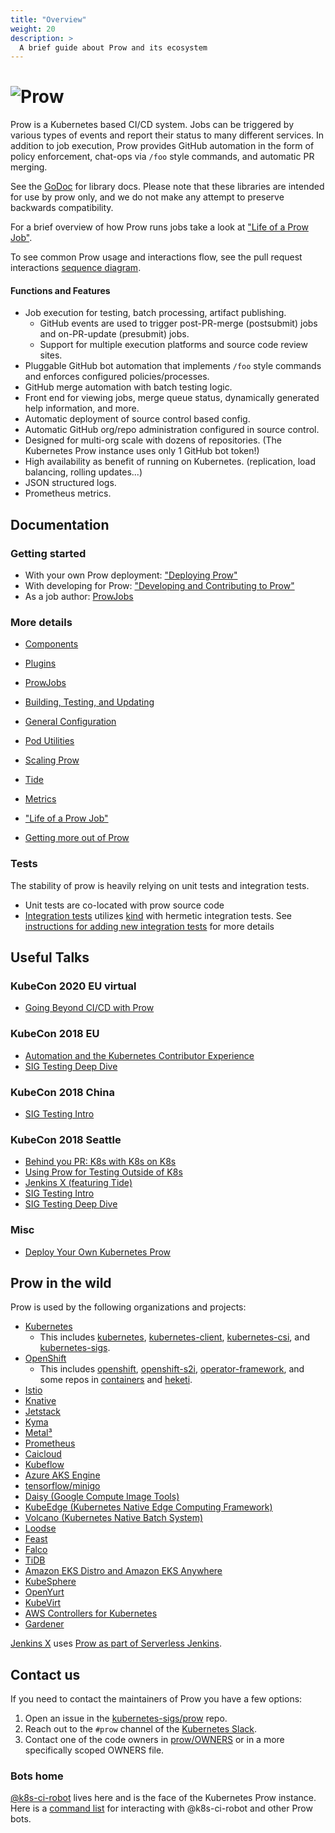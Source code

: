 ```yaml
---
title: "Overview"
weight: 20
description: >
  A brief guide about Prow and its ecosystem
---
```


# ![Prow](/images/logo_horizontal_solid.png)

Prow is a Kubernetes based CI/CD system. Jobs can be triggered by various types of events and report their status to many different services. In addition to job execution, Prow provides GitHub automation in the form of policy enforcement, chat-ops via `/foo` style commands, and automatic PR merging.

See the [GoDoc](https://pkg.go.dev/sigs.k8s.io/prow/pkg) for library docs.
Please note that these libraries are intended for use by prow only, and we do
not make any attempt to preserve backwards compatibility.

For a brief overview of how Prow runs jobs take a look at ["Life of a Prow Job"](/docs/life-of-a-prow-job/).

To see common Prow usage and interactions flow, see the pull request interactions [sequence diagram](/images/pr-interactions-sequence.svg).

#### Functions and Features

* Job execution for testing, batch processing, artifact publishing.
  * GitHub events are used to trigger post-PR-merge (postsubmit) jobs and on-PR-update (presubmit) jobs.
  * Support for multiple execution platforms and source code review sites.
* Pluggable GitHub bot automation that implements `/foo` style commands and enforces configured policies/processes.
* GitHub merge automation with batch testing logic.
* Front end for viewing jobs, merge queue status, dynamically generated help information, and more.
* Automatic deployment of source control based config.
* Automatic GitHub org/repo administration configured in source control.
* Designed for multi-org scale with dozens of repositories. (The Kubernetes Prow instance uses only 1 GitHub bot token!)
* High availability as benefit of running on Kubernetes. (replication, load balancing, rolling updates...)
* JSON structured logs.
* Prometheus metrics.

## Documentation

### Getting started

* With your own Prow deployment: ["Deploying Prow"](/docs/getting-started-deploy/)
* With developing for Prow: ["Developing and Contributing to Prow"](/docs/getting-started-develop/)
* As a job author: [ProwJobs](/docs/jobs/)

### More details

* [Components](/docs/components/)

* [Plugins](/docs/components/plugins/)
* [ProwJobs](/docs/jobs/)
* [Building, Testing, and Updating](/docs/build-test-update/)
* [General Configuration](/docs/config/)
* [Pod Utilities](/docs/components/pod-utilities/)
* [Scaling Prow](/docs/scaling/)
* [Tide](/docs/components/core/tide/)
* [Metrics](/docs/metrics/)
* ["Life of a Prow Job"](/docs/life-of-a-prow-job/)
* [Getting more out of Prow](/docs/more-prow/)

### Tests

The stability of prow is heavily relying on unit tests and integration tests.

* Unit tests are co-located with prow source code
* [Integration tests](/docs/test/integration/) utilizes [kind](https://kind.sigs.k8s.io/) with hermetic integration tests. See [instructions for adding new integration tests](/docs/test/integration/#adding-new-integration-tests) for more details

## Useful Talks

### KubeCon 2020 EU virtual

* [Going Beyond CI/CD with Prow](https://youtu.be/qQvoImxHydk)

### KubeCon 2018 EU

* [Automation and the Kubernetes Contributor Experience](https://www.youtube.com/watch?v=BsIC7gPkH5M)
* [SIG Testing Deep Dive](https://www.youtube.com/watch?v=M32NIHRKaOI)

### KubeCon 2018 China

* [SIG Testing Intro](https://youtu.be/WFvC_VdkDFk)

### KubeCon 2018 Seattle

* [Behind you PR: K8s with K8s on K8s](https://www.youtube.com/watch?v=pz0lpl6h-Gc)
* [Using Prow for Testing Outside of K8s](https://www.youtube.com/watch?v=DBrkSC6nS8A)
* [Jenkins X (featuring Tide)](https://www.youtube.com/watch?v=IDEa8seAzVc)
* [SIG Testing Intro](https://www.youtube.com/watch?v=7-_O41W3FRU)
* [SIG Testing Deep Dive](https://www.youtube.com/watch?v=1rwiKDTJILY)

### Misc

* [Deploy Your Own Kubernetes Prow](https://www.youtube.com/watch?v=eMNwB96A1Qc)

## Prow in the wild

Prow is used by the following organizations and projects:

* [Kubernetes](https://prow.k8s.io)
  * This includes [kubernetes](https://github.com/kubernetes), [kubernetes-client](https://github.com/kubernetes-client), [kubernetes-csi](https://github.com/kubernetes-csi), and [kubernetes-sigs](https://github.com/kubernetes-sigs).
* [OpenShift](https://prow.ci.openshift.org/)
  * This includes [openshift](https://github.com/openshift), [openshift-s2i](https://github.com/openshift-s2i), [operator-framework](https://github.com/operator-framework), and some repos in [containers](https://github.com/containers) and [heketi](https://github.com/heketi).
* [Istio](https://prow.istio.io/)
* [Knative](https://prow.knative.dev/)
* [Jetstack](https://prow.build-infra.jetstack.net/)
* [Kyma](https://status.build.kyma-project.io/)
* [Metal³](https://prow.apps.test.metal3.io/)
* [Prometheus](http://prombench.prometheus.io/)
* [Caicloud](https://github.com/caicloud)
* [Kubeflow](https://github.com/kubeflow)
* [Azure AKS Engine](https://github.com/Azure/aks-engine/tree/master/.prowci)
* [tensorflow/minigo](https://github.com/tensorflow/minigo#automated-tests)
* [Daisy (Google Compute Image Tools)](https://github.com/GoogleCloudPlatform/compute-image-tools/tree/master/test-infra#prow-and-gubenator)
* [KubeEdge (Kubernetes Native Edge Computing Framework)](https://github.com/kubeedge/kubeedge)
* [Volcano (Kubernetes Native Batch System)](https://github.com/volcano-sh/volcano)
* [Loodse](https://public-prow.loodse.com/)
* [Feast](https://github.com/gojek/feast)
* [Falco](http://prow.falco.org)
* [TiDB](https://prow.tidb.net)
* [Amazon EKS Distro and Amazon EKS Anywhere](https://prow.eks.amazonaws.com/)
* [KubeSphere](https://prow.kubesphere.io)
* [OpenYurt](https://github.com/openyurtio/openyurt)
* [KubeVirt](https://prow.ci.kubevirt.io/)
* [AWS Controllers for Kubernetes](https://prow.ack.aws.dev/)
* [Gardener](https://prow.gardener.cloud/)

[Jenkins X](https://jenkins-x.io/) uses [Prow as part of Serverless Jenkins](https://medium.com/@jdrawlings/serverless-jenkins-with-jenkins-x-9134cbfe6870).

## Contact us

If you need to contact the maintainers of Prow you have a few options:

1. Open an issue in the [kubernetes-sigs/prow](https://github.com/kubernetes-sigs/prow) repo.
1. Reach out to the `#prow` channel of the [Kubernetes Slack](https://github.com/kubernetes/community/tree/master/communication#social-media).
1. Contact one of the code owners in [prow/OWNERS](https://github.com/kubernetes-sigs/prow/blob/main/prow/OWNERS) or in a more specifically scoped OWNERS file.

### Bots home

[@k8s-ci-robot](https://github.com/k8s-ci-robot) lives here and is the face of the Kubernetes Prow instance. Here is a [command list](https://go.k8s.io/bot-commands) for interacting with @k8s-ci-robot and other Prow bots.
